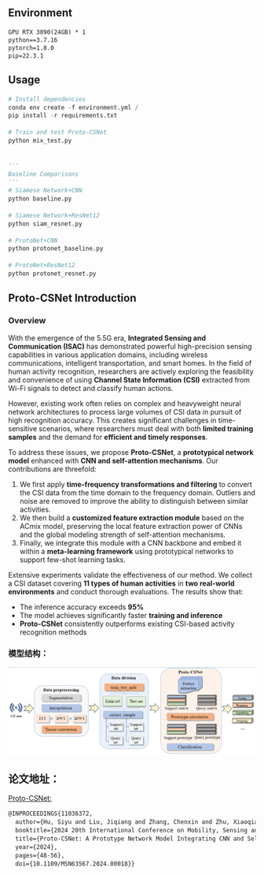 ## Environment

```
GPU RTX 3090(24GB) * 1
python==3.7.16
pytorch=1.8.0
pip=22.3.1
```



## Usage

```python
# Install dependencies
conda env create -f environment.yml / 
pip install -r requirements.txt

# Train and test Proto-CSNet
python mix_test.py


'''
Baseline Comparisons
'''
# Siamese Network+CNN
python baseline.py

# Siamese Network+ResNet12
python siam_resnet.py

# ProtoNet+CNN
python protonet_baseline.py

# ProtoNet+ResNet12
python protonet_resnet.py

```



## Proto-CSNet Introduction

### Overview
With the emergence of the 5.5G era, **Integrated Sensing and Communication (ISAC)** has demonstrated powerful high-precision sensing capabilities in various application domains, including wireless communications, intelligent transportation, and smart homes. In the field of human activity recognition, researchers are actively exploring the feasibility and convenience of using **Channel State Information (CSI)** extracted from Wi-Fi signals to detect and classify human actions.

However, existing work often relies on complex and heavyweight neural network architectures to process large volumes of CSI data in pursuit of high recognition accuracy. This creates significant challenges in time-sensitive scenarios, where researchers must deal with both **limited training samples** and the demand for **efficient and timely responses**.

To address these issues, we propose **Proto-CSNet**, a **prototypical network model** enhanced with **CNN and self-attention mechanisms**. Our contributions are threefold:
1. We first apply **time-frequency transformations and filtering** to convert the CSI data from the time domain to the frequency domain. Outliers and noise are removed to improve the ability to distinguish between similar activities.
2. We then build a **customized feature extraction module** based on the ACmix model, preserving the local feature extraction power of CNNs and the global modeling strength of self-attention mechanisms.
3. Finally, we integrate this module with a CNN backbone and embed it within a **meta-learning framework** using prototypical networks to support few-shot learning tasks.

Extensive experiments validate the effectiveness of our method. We collect a CSI dataset covering **11 types of human activities** in **two real-world environments** and conduct thorough evaluations. The results show that:
- The inference accuracy exceeds **95%**
- The model achieves significantly faster **training and inference**
- **Proto-CSNet** consistently outperforms existing CSI-based activity recognition methods


### 模型结构：

![image-20250627205545775](README.assets/image-20250627205545775.png)



## 论文地址：

[Proto-CSNet:](https://ieeexplore.ieee.org/stamp/stamp.jsp?tp=&arnumber=11036372)

```latex
@INPROCEEDINGS{11036372,
  author={Hu, Siyu and Liu, Jiqiang and Zhang, Chenxin and Zhu, Xiaoqiang and Li, Lingkun},
  booktitle={2024 20th International Conference on Mobility, Sensing and Networking (MSN)}, 
  title={Proto-CSNet: A Prototype Network Model Integrating CNN and Self-Attention for Enhanced Human Activity Recognition}, 
  year={2024},
  pages={48-56},
  doi={10.1109/MSN63567.2024.00018}}

```
